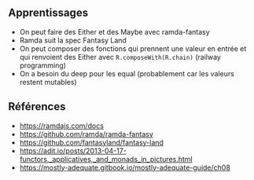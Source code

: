 ## Apprentissages

- On peut faire des Either et des Maybe avec ramda-fantasy
- Ramda suit la spec Fantasy Land
- On peut composer des fonctions qui prennent une valeur en entrée et qui
  renvoient des Either avec `R.composeWith(R.chain)` (railway programming)
- On a besoin du deep pour les equal (probablement car les valeurs restent
  mutables)

## Références

- https://ramdajs.com/docs
- https://github.com/ramda/ramda-fantasy
- https://github.com/fantasyland/fantasy-land
- https://adit.io/posts/2013-04-17-functors,_applicatives,_and_monads_in_pictures.html
- https://mostly-adequate.gitbook.io/mostly-adequate-guide/ch08
